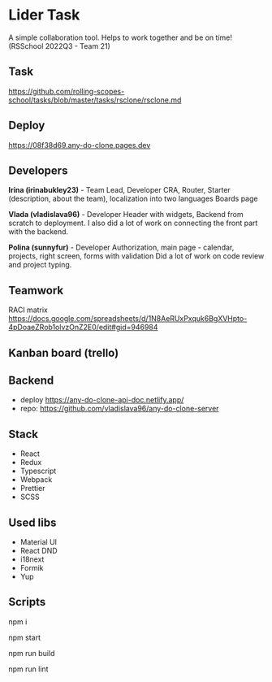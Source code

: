 # Lider Task
A simple collaboration tool. Helps to work together and be on time! 
(RSSchool 2022Q3 - Team 21)

## Task
https://github.com/rolling-scopes-school/tasks/blob/master/tasks/rsclone/rsclone.md

## Deploy
https://08f38d69.any-do-clone.pages.dev

## Developers
**Irina (irinabukley23)** - Team Lead, Developer
CRA, Router, Starter (description, about the team), localization into two languages
Boards page

**Vlada (vladislava96)** - Developer
Header with widgets,
Backend from scratch to deployment. I also did a lot of work on connecting the front part with the backend.

**Polina (sunnyfur)** - Developer
Authorization, main page - calendar, projects, right screen, forms with validation
Did a lot of work on code review and project typing.

## Teamwork

RACI matrix https://docs.google.com/spreadsheets/d/1N8AeRUxPxquk6BgXVHpto-4pDoaeZRob1olvzOnZ2E0/edit#gid=946984

## Kanban board (trello)

## Backend
* deploy https://any-do-clone-api-doc.netlify.app/
* repo: https://github.com/vladislava96/any-do-clone-server

## Stack
* React
* Redux
* Typescript
* Webpack
* Prettier
* SCSS

## Used libs
* Material UI
* React DND
* i18next
* Formik
* Yup

## Scripts
npm i

npm start

npm run build

npm run lint
